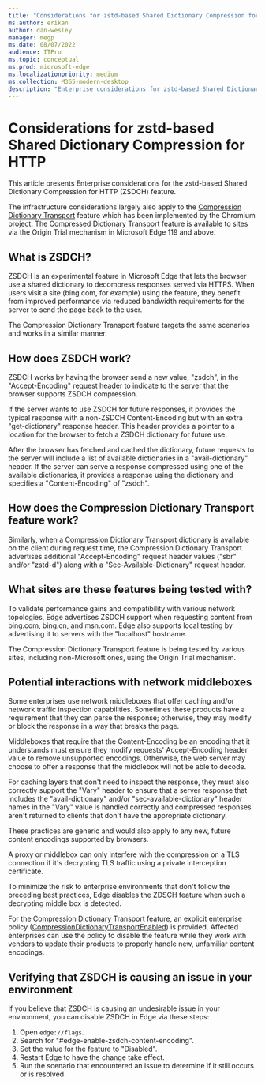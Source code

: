 ```yaml
---
title: "Considerations for zstd-based Shared Dictionary Compression for HTTP"
ms.author: erikan
author: dan-wesley
manager: megp
ms.date: 08/07/2022
audience: ITPro
ms.topic: conceptual
ms.prod: microsoft-edge
ms.localizationpriority: medium
ms.collection: M365-modern-desktop
description: "Enterprise considerations for zstd-based Shared Dictionary Compression for HTTP (ZSDCH) feature"
---
```


# Considerations for zstd-based Shared Dictionary Compression for HTTP 

This article presents Enterprise considerations for the zstd-based Shared Dictionary Compression for HTTP (ZSDCH) feature.

The infrastructure considerations largely also apply to the [Compression Dictionary Transport](https://datatracker.ietf.org/doc/draft-ietf-httpbis-compression-dictionary/) feature which has been implemented by the Chromium project. The Compressed Dictionary Transport feature is available to sites via the Origin Trial mechanism in Microsoft Edge 119 and above.

## What is ZSDCH?

ZSDCH is an experimental feature in Microsoft Edge that lets the browser use a shared dictionary to decompress responses served via HTTPS. When users visit a site (bing.com, for example) using the feature, they benefit from improved performance via reduced bandwidth requirements for the server to send the page back to the user.

The Compression Dictionary Transport feature targets the same scenarios and works in a similar manner.

## How does ZSDCH work?

ZSDCH works by having the browser send a new value, "zsdch", in the "Accept-Encoding" request header to indicate to the server that the browser supports ZSDCH compression.

If the server wants to use ZSDCH for future responses, it provides the typical response with a non-ZSDCH Content-Encoding but with an extra "get-dictionary" response header. This header provides a pointer to a location for the browser to fetch a ZSDCH dictionary for future use.

After the browser has fetched and cached the dictionary, future requests to the server will include a list of available dictionaries in a "avail-dictionary" header. If the server can serve a response compressed using one of the available dictionaries, it provides a response using the dictionary and specifies a "Content-Encoding" of "zsdch".

## How does the Compression Dictionary Transport feature work?

Similarly, when a Compression Dictionary Transport dictionary is available on the client during request time, the Compression Dictionary Transport advertises additional "Accept-Encoding" request header values ("sbr" and/or "zstd-d") along with a "Sec-Available-Dictionary" request header.

## What sites are these features being tested with?

To validate performance gains and compatibility with various network topologies, Edge advertises ZSDCH support when requesting content from bing.com, bing.cn, and msn.com. Edge also supports local testing by advertising it to servers with the "localhost" hostname.

The Compression Dictionary Transport feature is being tested by various sites, including non-Microsoft ones, using the Origin Trial mechanism.

## Potential interactions with network middleboxes

Some enterprises use network middleboxes that offer caching and/or network traffic inspection capabilities. Sometimes these products have a requirement that they can parse the response; otherwise, they may modify or block the response in a way that breaks the page.

Middleboxes that require that the Content-Encoding be an encoding that it understands must ensure they modify requests' Accept-Encoding header value to remove unsupported encodings. Otherwise, the web server may choose to offer a response that the middlebox will not be able to decode.

For caching layers that don't need to inspect the response, they must also correctly support the "Vary" header to ensure that a server response that includes the "avail-dictionary" and/or "sec-available-dictionary" header names in the "Vary" value is handled correctly and compressed responses aren't returned to clients that don't have the appropriate dictionary.

These practices are generic and would also apply to any new, future content encodings supported by browsers.

A proxy or middlebox can only interfere with the compression on a TLS connection if it's decrypting TLS traffic using a private interception certificate.

To minimize the risk to enterprise environments that don't follow the preceding best practices, Edge disables the ZDSCH feature when such a decrypting middle box is detected.

For the Compression Dictionary Transport feature, an explicit enterprise policy ([CompressionDictionaryTransportEnabled](/deployedge/microsoft-edge-policies#compressiondictionarytransportenabled)) is provided. Affected enterprises can use the policy to disable the feature while they work with vendors to update their products to properly handle new, unfamiliar content encodings.

## Verifying that ZSDCH is causing an issue in your environment

If you believe that ZSDCH is causing an undesirable issue in your environment, you can disable ZSDCH in Edge via these steps:

1. Open `edge://flags`.
1. Search for "#edge-enable-zsdch-content-encoding".
1. Set the value for the feature to "Disabled".
1. Restart Edge to have the change take effect.
1. Run the scenario that encountered an issue to determine if it still occurs or is resolved.
